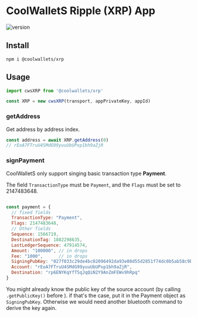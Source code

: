 # CoolWalletS Ripple (XRP) App

![version](https://img.shields.io/npm/v/@coolwallets/xrp)

## Install

```shell
npm i @coolwallets/xrp
```

## Usage

```javascript
import cwsXRP from '@coolwallets/xrp'

const XRP = new cwsXRP(transport, appPrivateKey, appId)

```

### getAddress

Get address by address index.

```javascript
const address = await XRP.getAddress(0)
// rEoA7FTruU4SMdG99yuuUbUPxp1bh9aZjR
```

### signPayment

CoolWalletS only support singing basic transaction type **Payment**.

The field `TransactionType` must be `Payment`, and the `Flags` must be set to 2147483648.

```javascript

const payment = {
  // fixed fields
  TransactionType: "Payment",
  Flags: 2147483648,
  // Other fields
  Sequence: 1566719,
  DestinationTag: 1882298635,
  LastLedgerSequence: 47914574,
  Amount: "100000", // in drops
  Fee: "1000",      // in drops
  SigningPubKey: "027f033c29de4bc02096492da93e00d55d2851f74dc0b5ab58c9b83b3e8067b4af", // optional
  Account: "rEoA7FTruU4SMdG99yuuUbUPxp1bh9aZjR",
  Destination: "rp6ENYKqYfT5qJqQiN2Y9AnZmFEWv9hRpq"
}
```

You might already know the public key of the source account (by calling `.getPublicKey()` before ). if that's the case, put it in the Payment object as `SigningPubKey`. Otherwise we would need another bluetooth command to derive the key again.

